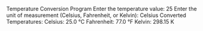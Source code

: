 Temperature Conversion Program
Enter the temperature value: 25
Enter the unit of measurement (Celsius, Fahrenheit, or Kelvin): Celsius
Converted Temperatures:
Celsius: 25.0 °C
Fahrenheit: 77.0 °F
Kelvin: 298.15 K
